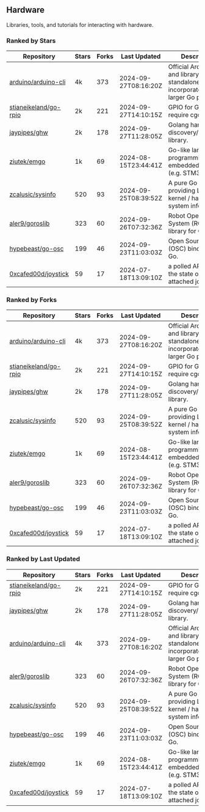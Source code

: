 ## Hardware

Libraries, tools, and tutorials for interacting with hardware.

### Ranked by Stars

| Repository | Stars | Forks | Last Updated | Description | 
|------------|-------|-------|--------------|-------------|
| [arduino/arduino-cli](https://github.com/arduino/arduino-cli) | 4k | 373 | 2024-09-27T08:16:20Z |  Official Arduino CLI and library. Can run standalone, or be incorporated into larger Go projects. |
| [stianeikeland/go-rpio](https://github.com/stianeikeland/go-rpio) | 2k | 221 | 2024-09-27T14:10:15Z |  GPIO for Go, doesn't require cgo. |
| [jaypipes/ghw](https://github.com/jaypipes/ghw) | 2k | 178 | 2024-09-27T11:28:05Z |  Golang hardware discovery/inspection library. |
| [ziutek/emgo](https://github.com/ziutek/emgo) | 1k | 69 | 2024-08-15T23:44:41Z |  Go-like language for programming embedded systems (e.g. STM32 MCU). |
| [zcalusic/sysinfo](https://github.com/zcalusic/sysinfo) | 520 | 93 | 2024-09-25T08:39:52Z |  A pure Go library providing Linux OS / kernel / hardware system information. |
| [aler9/goroslib](https://github.com/aler9/goroslib) | 323 | 60 | 2024-09-26T07:32:36Z |  Robot Operating System (ROS) library for Go. |
| [hypebeast/go-osc](https://github.com/hypebeast/go-osc) | 199 | 46 | 2024-09-23T11:03:03Z |  Open Sound Control (OSC) bindings for Go. |
| [0xcafed00d/joystick](https://github.com/0xcafed00d/joystick) | 59 | 17 | 2024-07-18T13:09:10Z |  a polled API to read the state of an attached joystick. |

### Ranked by Forks

| Repository | Stars | Forks | Last Updated | Description | 
|------------|-------|-------|--------------|-------------|
| [arduino/arduino-cli](https://github.com/arduino/arduino-cli) | 4k | 373 | 2024-09-27T08:16:20Z |  Official Arduino CLI and library. Can run standalone, or be incorporated into larger Go projects. |
| [stianeikeland/go-rpio](https://github.com/stianeikeland/go-rpio) | 2k | 221 | 2024-09-27T14:10:15Z |  GPIO for Go, doesn't require cgo. |
| [jaypipes/ghw](https://github.com/jaypipes/ghw) | 2k | 178 | 2024-09-27T11:28:05Z |  Golang hardware discovery/inspection library. |
| [zcalusic/sysinfo](https://github.com/zcalusic/sysinfo) | 520 | 93 | 2024-09-25T08:39:52Z |  A pure Go library providing Linux OS / kernel / hardware system information. |
| [ziutek/emgo](https://github.com/ziutek/emgo) | 1k | 69 | 2024-08-15T23:44:41Z |  Go-like language for programming embedded systems (e.g. STM32 MCU). |
| [aler9/goroslib](https://github.com/aler9/goroslib) | 323 | 60 | 2024-09-26T07:32:36Z |  Robot Operating System (ROS) library for Go. |
| [hypebeast/go-osc](https://github.com/hypebeast/go-osc) | 199 | 46 | 2024-09-23T11:03:03Z |  Open Sound Control (OSC) bindings for Go. |
| [0xcafed00d/joystick](https://github.com/0xcafed00d/joystick) | 59 | 17 | 2024-07-18T13:09:10Z |  a polled API to read the state of an attached joystick. |

### Ranked by Last Updated

| Repository | Stars | Forks | Last Updated | Description | 
|------------|-------|-------|--------------|-------------|
| [stianeikeland/go-rpio](https://github.com/stianeikeland/go-rpio) | 2k | 221 | 2024-09-27T14:10:15Z |  GPIO for Go, doesn't require cgo. |
| [jaypipes/ghw](https://github.com/jaypipes/ghw) | 2k | 178 | 2024-09-27T11:28:05Z |  Golang hardware discovery/inspection library. |
| [arduino/arduino-cli](https://github.com/arduino/arduino-cli) | 4k | 373 | 2024-09-27T08:16:20Z |  Official Arduino CLI and library. Can run standalone, or be incorporated into larger Go projects. |
| [aler9/goroslib](https://github.com/aler9/goroslib) | 323 | 60 | 2024-09-26T07:32:36Z |  Robot Operating System (ROS) library for Go. |
| [zcalusic/sysinfo](https://github.com/zcalusic/sysinfo) | 520 | 93 | 2024-09-25T08:39:52Z |  A pure Go library providing Linux OS / kernel / hardware system information. |
| [hypebeast/go-osc](https://github.com/hypebeast/go-osc) | 199 | 46 | 2024-09-23T11:03:03Z |  Open Sound Control (OSC) bindings for Go. |
| [ziutek/emgo](https://github.com/ziutek/emgo) | 1k | 69 | 2024-08-15T23:44:41Z |  Go-like language for programming embedded systems (e.g. STM32 MCU). |
| [0xcafed00d/joystick](https://github.com/0xcafed00d/joystick) | 59 | 17 | 2024-07-18T13:09:10Z |  a polled API to read the state of an attached joystick. |

